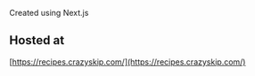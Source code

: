 Created using Next.js

## Hosted at
[https://recipes.crazyskip.com/](https://recipes.crazyskip.com/)
